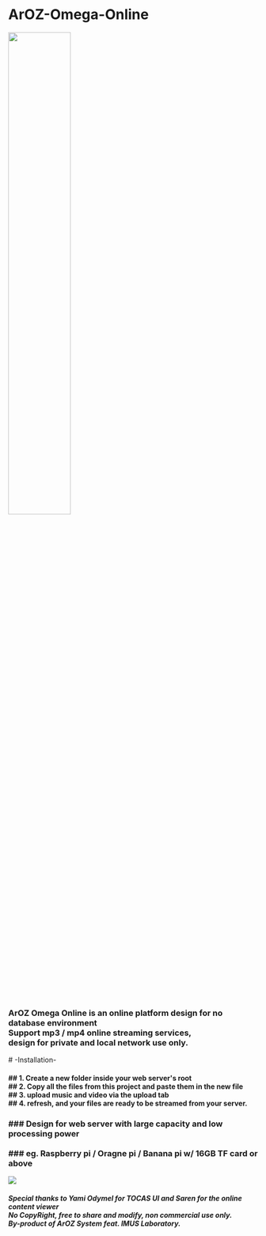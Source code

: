 # ArOZ-Omega-Online<br>
<img src="https://raw.githubusercontent.com/tobychui/ArOZ-Omega-Online/master/image/Banner.png" style="width: 50%"><br>
<h3>
ArOZ Omega Online is an online platform design for no database environment<br>
Support mp3 / mp4 online streaming services,<br>
design for private and local network use only.<br>
</h3>
# -Installation-
<h4>
## 1. Create a new folder inside your web server's root <br>
## 2. Copy all the files from this project and paste them in the new file<br>
## 3. upload music and video via the upload tab<br>
## 4. refresh, and your files are ready to be streamed from your server.<br>
</h4>
<h3>
### Design for web server with large capacity and low processing power<br><br>
### eg. Raspberry pi / Oragne pi / Banana pi w/ 16GB TF card or above<br>
</h3>
<img src="https://raw.githubusercontent.com/tobychui/ArOZ-Omega-Online/master/image/ArOZ%20Online%20Preview.png">
<h5>
Special thanks to Yami Odymel for TOCAS UI and Saren for the online content viewer<br>
No CopyRight, free to share and modify, non commercial use only.<br>
By-product of ArOZ System feat. IMUS Laboratory.<br>
</h5>
